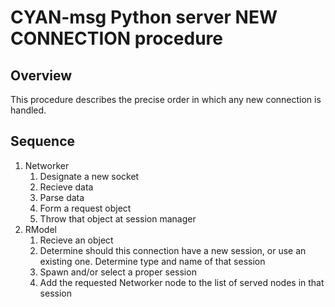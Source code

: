 CYAN-msg Python server NEW CONNECTION procedure
===============================================

Overview
--------

This procedure describes the precise order in which any new connection is handled.

Sequence
--------

1. Networker
   1. Designate a new socket
   2. Recieve data
   3. Parse data
   4. Form a request object
   5. Throw that object at session manager
2. RModel
   1. Recieve an object
   2. Determine should this connection have a new session, or use an existing one. Determine type and name of that session
   3. Spawn and/or select a proper session
   4. Add the requested Networker node to the list of served nodes in that session

